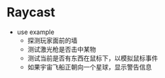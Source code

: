 # Raycast

- use example
	- 探测玩家面前的墙
	- 测试激光枪是否击中某物
	- 测试当前是否有东西在鼠标下，以模拟鼠标事件
	- 如果宇宙飞船正朝向一个星球，显示警告信息
